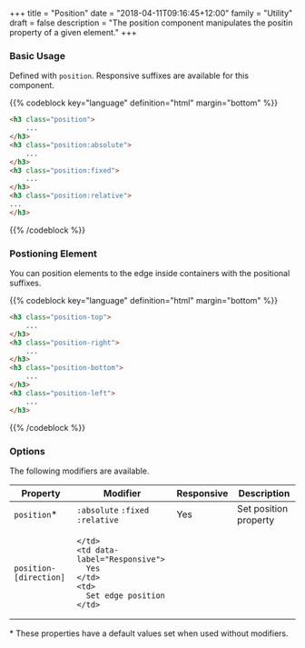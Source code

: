 +++
title = "Position"
date = "2018-04-11T09:16:45+12:00"
family = "Utility"
draft = false
description = "The position component manipulates the positin property of a given element."
+++

### Basic Usage

Defined with `position`. Responsive suffixes are available for this component.

{{% codeblock key="language" definition="html" margin="bottom" %}}
```html
<h3 class="position">
	...
</h3>
<h3 class="position:absolute">
	...
</h3>
<h3 class="position:fixed">
	...
</h3>
<h3 class="position:relative">
...
</h3>
```
{{% /codeblock %}}

### Postioning Element

You can position elements to the edge inside containers with the positional suffixes.

{{% codeblock key="language" definition="html" margin="bottom" %}}
```html
<h3 class="position-top">
	...
</h3>
<h3 class="position-right">
	...
</h3>
<h3 class="position-bottom">
	...
</h3>
<h3 class="position-left">
	...
</h3>
```
{{% /codeblock %}}

### Options

The following modifiers are available.

<table class="table width:100% table:pile table@sm:unpile">
  <thead>
    <tr>
      <th>
        Property
      </th>
      <th>
        Modifier
      </th>
      <th>
        Responsive
      </th>
      <th>
        Description
      </th>
    </tr>
  </thead>
  <tr>
    <td data-label="Properties">
      <code>position</code><span class="color:orange">&#42;</span>
    </td>
    <td data-label="Attributes">
      <code>:absolute</code> <code>:fixed</code> <code>:relative</code>
    </td>
    <td data-label="Responsive">
      Yes
    </td>
    <td>
      Set position property
    </td>
  </tr>
	<tr>
    <td data-label="Properties">
      <code>position-[direction]</code>
    </td>
    <td data-label="Attributes">

    </td>
    <td data-label="Responsive">
      Yes
    </td>
    <td>
      Set edge position
    </td>
  </tr>
</table>
<p class="margin-top:2 font-size:tiny color:orange">
  &#42; These properties have a default values set when used without modifiers.
</p>
